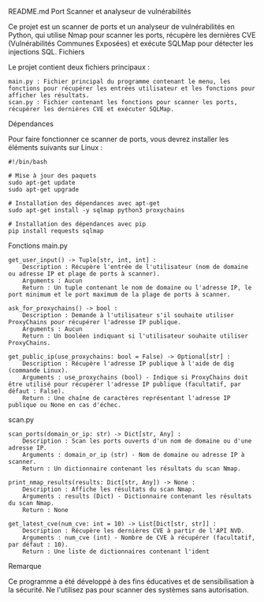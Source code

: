 README.md
Port Scanner et analyseur de vulnérabilités

Ce projet est un scanner de ports et un analyseur de vulnérabilités en Python, qui utilise Nmap pour scanner les ports, récupère les dernières CVE (Vulnérabilités Communes Exposées) et exécute SQLMap pour détecter les injections SQL.
Fichiers

Le projet contient deux fichiers principaux :

    main.py : Fichier principal du programme contenant le menu, les fonctions pour récupérer les entrées utilisateur et les fonctions pour afficher les résultats.
    scan.py : Fichier contenant les fonctions pour scanner les ports, récupérer les dernières CVE et exécuter SQLMap.

Dépendances

Pour faire fonctionner ce scanner de ports, vous devrez installer les éléments suivants sur Linux :

    #!/bin/bash

    # Mise à jour des paquets
    sudo apt-get update
    sudo apt-get upgrade

    # Installation des dépendances avec apt-get
    sudo apt-get install -y sqlmap python3 proxychains 

    # Installation des dépendances avec pip
    pip install requests sqlmap 

Fonctions
main.py

    get_user_input() -> Tuple[str, int, int] :
        Description : Récupère l'entrée de l'utilisateur (nom de domaine ou adresse IP et plage de ports à scanner).
        Arguments : Aucun
        Return : Un tuple contenant le nom de domaine ou l'adresse IP, le port minimum et le port maximum de la plage de ports à scanner.

    ask_for_proxychains() -> bool :
        Description : Demande à l'utilisateur s'il souhaite utiliser ProxyChains pour récupérer l'adresse IP publique.
        Arguments : Aucun
        Return : Un booléen indiquant si l'utilisateur souhaite utiliser ProxyChains.

    get_public_ip(use_proxychains: bool = False) -> Optional[str] :
        Description : Récupère l'adresse IP publique à l'aide de dig (commande Linux).
        Arguments : use_proxychains (bool) - Indique si ProxyChains doit être utilisé pour récupérer l'adresse IP publique (facultatif, par défaut : False).
        Return : Une chaîne de caractères représentant l'adresse IP publique ou None en cas d'échec.

scan.py

    scan_ports(domain_or_ip: str) -> Dict[str, Any] :
        Description : Scan les ports ouverts d'un nom de domaine ou d'une adresse IP.
        Arguments : domain_or_ip (str) - Nom de domaine ou adresse IP à scanner.
        Return : Un dictionnaire contenant les résultats du scan Nmap.

    print_nmap_results(results: Dict[str, Any]) -> None :
        Description : Affiche les résultats du scan Nmap.
        Arguments : results (Dict) - Dictionnaire contenant les résultats du scan Nmap.
        Return : None

    get_latest_cve(num_cve: int = 10) -> List[Dict[str, str]] :
        Description : Récupère les dernières CVE à partir de l'API NVD.
        Arguments : num_cve (int) - Nombre de CVE à récupérer (facultatif, par défaut : 10).
        Return : Une liste de dictionnaires contenant l'ident


Remarque

Ce programme a été développé à des fins éducatives et de sensibilisation à la sécurité. Ne l'utilisez pas pour scanner des systèmes sans autorisation.
